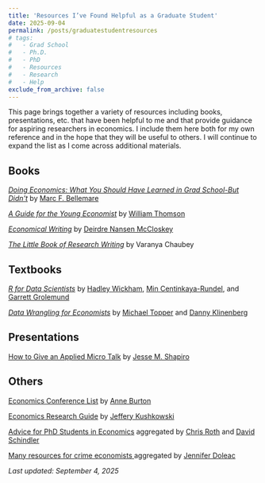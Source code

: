 ```yaml
---
title: 'Resources I’ve Found Helpful as a Graduate Student'
date: 2025-09-04
permalink: /posts/graduatestudentresources
# tags:
#   - Grad School
#   - Ph.D.
#   - PhD
#   - Resources
#   - Research
#   - Help
exclude_from_archive: false
---
```


This page brings together a variety of resources including books, presentations, etc. that have been helpful to me and that provide guidance for aspiring researchers in economics. I include them here both for my own reference and in the hope that they will be useful to others. I will continue to expand the list as I come across additional materials.

<h2>Books</h2>

<a href="https://direct.mit.edu/books/monograph/5324/Doing-EconomicsWhat-You-Should-Have-Learned-in"> <em>Doing Economics: What You Should Have Learned in Grad School-But Didn't</em></a> by <a href="https://marcfbellemare.com/wordpress/"> Marc F. Bellemare </a>

<a href="https://direct.mit.edu/books/monograph/3957/A-Guide-for-the-Young-Economist"> <em>A Guide for the Young Economist</em></a> by <a href="https://sites.google.com/view/williamthomson"> William Thomson</a>

<a href="https://press.uchicago.edu/ucp/books/book/chicago/E/bo25674588.html"> <em>Economical Writing</em></a> by <a href="https://www.deirdremccloskey.com/"> Deirdre Nansen McCloskey</a>

<a href=""> <em>The Little Book of Research Writing</em></a> by Varanya Chaubey


<h2>Textbooks</h2>

<a href="https://r4ds.hadley.nz/"> <em>R for Data Scientists</em></a> by <a href="https://hadley.nz/"> Hadley Wickham</a>, <a href="https://mine-cr.com/publication/"> Min Centinkaya-Rundel</a>, and <a href="https://education.rstudio.com/author/garrett/"> Garrett Grolemund</a>

<a href="https://michaeltopper1.github.io/data-wrangling-econ-book/"> <em>Data Wrangling for Economists</em></a> by <a href="https://michaeltopper.netlify.app/"> Michael Topper</a> and <a href="https://sites.google.com/view/dannyklinenberg/home"> Danny Klinenberg</a>

<h2>Presentations</h2>

<a href="https://shapiro.scholars.harvard.edu/sites/g/files/omnuum7731/files/shapiro/files/applied_micro_slides.pdf"> How to Give an Applied Micro Talk</a> by <a href="https://shapiro.scholars.harvard.edu/"> Jesse M. Shapiro</a>


<h2>Others</h2>

<a href="https://annemburton.com/economics-conferences"> Economics Conference List</a> by <a href="https://annemburton.com/"> Anne Burton</a>

<a href="https://instr.iastate.libguides.com/c.php?g=49275"> Economics Research Guide</a> by <a href="https://www.lib.iastate.edu/people/jeffrey-kushkowski"> Jeffery Kushkowski</a>

<a href="https://sites.google.com/view/econgradadvice"> Advice for PhD Students in Economics</a> aggregated by <a href="https://sites.google.com/site/chrisrotheconomics/home"> Chris Roth</a> and <a href="https://david-schindler.de/"> David Schindler</a>

<a href="https://jenniferdoleac.com/resources/"> Many resources for crime economists </a> aggregated by <a href="https://jenniferdoleac.com/"> Jennifer Doleac</a>


_Last updated: September 4, 2025_
